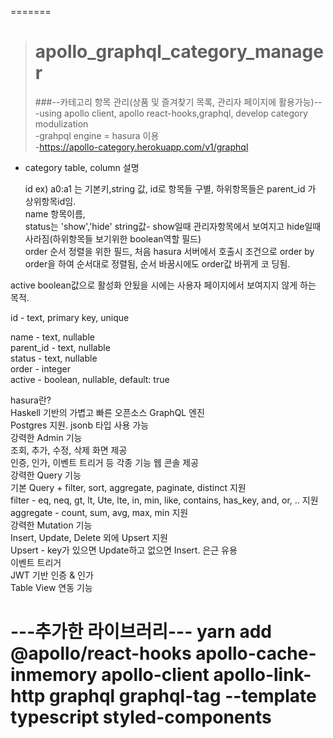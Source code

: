 =======
># apollo_graphql_category_manager
>###--카테고리 항목 관리(상품 및 즐겨찾기 목록, 관리자 페이지에 활용가능)--<br>
-using apollo client, apollo react-hooks,graphql, develop category modulization<br>
-grahpql engine = hasura 이용<br/>
-https://apollo-category.herokuapp.com/v1/graphql<br/>
- category table, column 설명<br/>

  id ex) a0:a1 는 기본키,string 값, id로 항목들 구별, 하위항목들은 parent_id 가 상위항목id임.<br/>
name 항목이름, <br/>
status는 'show','hide' string값- show일때 관리자항목에서 보여지고 hide일때 사라짐(하위항목들 보기위한 boolean역할 필드) <br/>
order 순서 정렬을 위한 필드, 처음 hasura 서버에서 호출시 조건으로 order by order을 하여 순서대로 정렬됨, 순서 바꿈시에도 order값 바뀌게 코
딩됨.<br/>


active boolean값으로 활성화 안됬을 시에는 사용자 페이지에서 보여지지 않게 하는 목적.<br/>

id - text, primary key, unique <br/>     

name - text, nullable<br/>
parent_id - text, nullable<br/>
status - text, nullable<br/>
order - integer<br/>
active - boolean, nullable, default: true<br/>

hasura란? </br>
Haskell 기반의 가볍고 빠른 오픈소스 GraphQL 엔진<br/>
Postgres 지원. jsonb 타입 사용 가능<br/>
강력한 Admin 기능<br/>
조회, 추가, 수정, 삭제 화면 제공<br/>
인증, 인가, 이벤트 트리거 등 각종 기능 웹 콘솔 제공<br/>
강력한 Query 기능<br/>
기본 Query + filter, sort, aggregate, paginate, distinct 지원<br/>
filter - eq, neq, gt, lt, Ute, lte, in, min, like, contains, has_key, and, or, .. 지원<br/>
aggregate - count, sum, avg, max, min 지원<br/>
강력한 Mutation 기능<br/>
Insert, Update, Delete 외에 Upsert 지원<br/>
Upsert - key가 있으면 Update하고 없으면 Insert. 은근 유용<br/>
이벤트 트리거<br/>
JWT 기반 인증 & 인가<br/>
Table View 연동 기능<br/>




---추가한 라이브러리---
yarn add
@apollo/react-hooks apollo-cache-inmemory apollo-client apollo-link-http 
graphql graphql-tag --template typescript 
styled-components
=======
